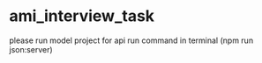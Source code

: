 # ami_interview_task
please run model project for api
run command in terminal (npm run json:server)
